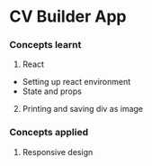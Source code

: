 # CV Builder App

### Concepts learnt

1. React
  - Setting up react environment
  - State and props

2. Printing and saving div as image

### Concepts applied

1. Responsive design

